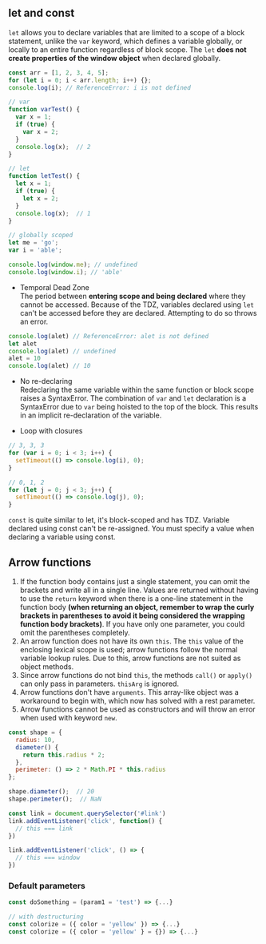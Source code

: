 ## let and const
`let` allows you to declare variables that are limited to a scope of a block statement, unlike the `var` keyword, which defines a variable globally, or locally to an entire function regardless of block scope. The `let` **does not create properties of the window object** when declared globally.

```javascript
const arr = [1, 2, 3, 4, 5];
for (let i = 0; i < arr.length; i++) {};
console.log(i); // ReferenceError: i is not defined

// var
function varTest() {
  var x = 1;
  if (true) {
    var x = 2;
  }
  console.log(x);  // 2
}

// let
function letTest() {
  let x = 1;
  if (true) {
    let x = 2;
  }
  console.log(x);  // 1
}

// globally scoped
let me = 'go';  
var i = 'able';

console.log(window.me); // undefined
console.log(window.i); // 'able'
```

- Temporal Dead Zone  
The period between **entering scope and being declared** where they cannot be accessed. Because of the TDZ, variables declared using `let` can't be accessed before they are declared. Attempting to do so throws an error.
```javascript
console.log(alet) // ReferenceError: alet is not defined
let alet
console.log(alet) // undefined
alet = 10
console.log(alet) // 10
```

- No re-declaring  
Redeclaring the same variable within the same function or block scope raises a SyntaxError. The combination of `var` and `let` declaration is a SyntaxError due to `var` being hoisted to the top of the block. This results in an implicit re-declaration of the variable.

- Loop with closures  
```javascript
// 3, 3, 3
for (var i = 0; i < 3; i++) {
  setTimeout(() => console.log(i), 0);
}

// 0, 1, 2
for (let j = 0; j < 3; j++) {
  setTimeout(() => console.log(j), 0);
}
```

`const` is quite similar to let, it's block-scoped and has TDZ. Variable declared using const can't be re-assigned. You must specify a value when declaring a variable using const.

## Arrow functions
1. If the function body contains just a single statement, you can omit the brackets and write all in a single line. Values are returned without having to use the `return` keyword when there is a one-line statement in the function body **(when returning an object, remember to wrap the curly brackets in parentheses to avoid it being considered the wrapping function body brackets)**. If you have only one parameter, you could omit the parentheses completely.
2. An arrow function does not have its own `this`. The `this` value of the enclosing lexical scope is used; arrow functions follow the normal variable lookup rules. Due to this, arrow functions are not suited as object methods.
3. Since arrow functions do not bind `this`, the methods `call()` or `apply()` can only pass in parameters. `thisArg` is ignored.
4. Arrow functions don't have `arguments`. This array-like object was a workaround to begin with, which now has solved with a rest parameter. 
5. Arrow functions cannot be used as constructors and will throw an error when used with keyword `new`.

```javascript
const shape = {
  radius: 10,
  diameter() {
    return this.radius * 2;
  },
  perimeter: () => 2 * Math.PI * this.radius
};

shape.diameter();  // 20
shape.perimeter();  // NaN

const link = document.querySelector('#link')
link.addEventListener('click', function() {
  // this === link
})

link.addEventListener('click', () => {
  // this === window
})
```

### Default parameters
```javascript
const doSomething = (param1 = 'test') => {...}

// with destructuring
const colorize = ({ color = 'yellow' }) => {...} 
const colorize = ({ color = 'yellow' } = {}) => {...}
```
